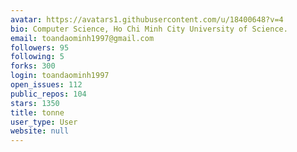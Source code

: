```yaml
---
avatar: https://avatars1.githubusercontent.com/u/18400648?v=4
bio: Computer Science, Ho Chi Minh City University of Science.
email: toandaominh1997@gmail.com
followers: 95
following: 5
forks: 300
login: toandaominh1997
open_issues: 112
public_repos: 104
stars: 1350
title: tonne
user_type: User
website: null
---
```

